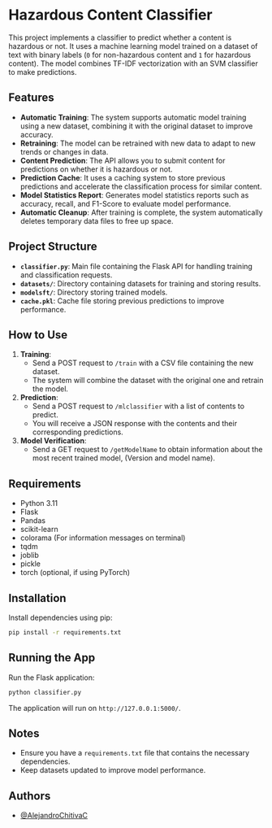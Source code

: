 # Hazardous Content Classifier

This project implements a classifier to predict whether a content is hazardous or not. It uses a machine learning model trained on a dataset of text with binary labels (`0` for non-hazardous content and `1` for hazardous content). The model combines TF-IDF vectorization with an SVM classifier to make predictions.

## Features

- **Automatic Training**: The system supports automatic model training using a new dataset, combining it with the original dataset to improve accuracy.
- **Retraining**: The model can be retrained with new data to adapt to new trends or changes in data.
- **Content Prediction**: The API allows you to submit content for predictions on whether it is hazardous or not.
- **Prediction Cache**: It uses a caching system to store previous predictions and accelerate the classification process for similar content.
- **Model Statistics Report**: Generates model statistics reports such as accuracy, recall, and F1-Score to evaluate model performance.
- **Automatic Cleanup**: After training is complete, the system automatically deletes temporary data files to free up space.

## Project Structure

- **`classifier.py`**: Main file containing the Flask API for handling training and classification requests.
- **`datasets/`**: Directory containing datasets for training and storing results.
- **`modelsft/`**: Directory storing trained models.
- **`cache.pkl`**: Cache file storing previous predictions to improve performance.

## How to Use

1. **Training**:
    - Send a POST request to `/train` with a CSV file containing the new dataset.
    - The system will combine the dataset with the original one and retrain the model.
2. **Prediction**:
    - Send a POST request to `/mlclassifier` with a list of contents to predict.
    - You will receive a JSON response with the contents and their corresponding predictions.
3. **Model Verification**:
    - Send a GET request to `/getModelName` to obtain information about the most recent trained model, (Version and model name).

## Requirements

- Python 3.11
- Flask
- Pandas
- scikit-learn
- colorama (For information messages on terminal)
- tqdm
- joblib
- pickle
- torch (optional, if using PyTorch)

## Installation

Install dependencies using pip:

```bash
pip install -r requirements.txt
```

## Running the App

Run the Flask application:

```bash
python classifier.py
```

The application will run on `http://127.0.0.1:5000/`.

## Notes

- Ensure you have a `requirements.txt` file that contains the necessary dependencies.
- Keep datasets updated to improve model performance.




## Authors

- [@AlejandroChitivaC](https://www.github.com/AlejandroChitivaC)

